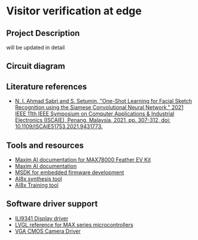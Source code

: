 # Visitor verification at edge
## Project Description
will be updated in detail

## Circuit diagram

## Literature references
-  [N. I. Ahmad Sabri and S. Setumin, "One-Shot Learning for Facial Sketch Recognition using the Siamese Convolutional Neural Network," 2021 IEEE 11th IEEE Symposium on Computer Applications & Industrial Electronics (ISCAIE), Penang, Malaysia, 2021, pp. 307-312, doi: 10.1109/ISCAIE51753.2021.9431773.](https://ieeexplore.ieee.org/document/9431773/)


## Tools and resources
- [Maxim AI documentation for MAX78000 Feather EV Kit](https://github.com/analogdevicesinc/MaximAI_Documentation/blob/main/MAX78000_Feather/README.md)
- [Maxim AI documentation](https://github.com/analogdevicesinc/MaximAI_Documentation )
- [MSDK for embedded firmware development](https://github.com/analogdevicesinc/msdk/tree/release)
- [AI8x synthesis tool](https://github.com/analogdevicesinc/ai8x-synthesis)
- [AI8x Training tool](https://github.com/analogdevicesinc/ai8x-training)

## Software driver support
- [ILI9341 Display driver](https://github.com/analogdevicesinc/msdk/blob/main/Libraries/MiscDrivers/Display/tft_ili9341.h)
- [LVGL reference for MAX series microcontrollers](https://github.com/analogdevicesinc/msdk/tree/main/Libraries/LVGL)
- [VGA CMOS Camera Driver](https://github.com/analogdevicesinc/msdk/blob/main/Libraries/MiscDrivers/Camera/camera.h)

